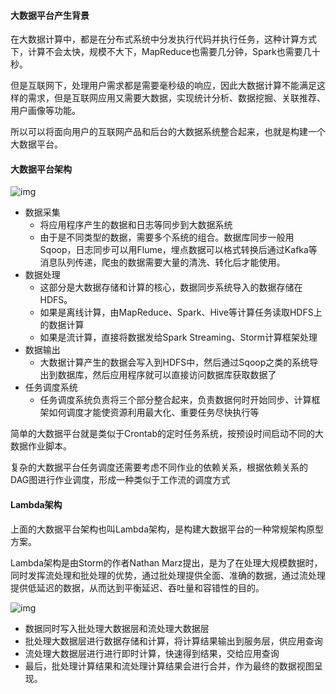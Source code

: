 #### 大数据平台产生背景

在大数据计算中，都是在分布式系统中分发执行代码并执行任务，这种计算方式下，计算不会太快，规模不大下，MapReduce也需要几分钟，Spark也需要几十秒。

但是互联网下，处理用户需求都是需要毫秒级的响应，因此大数据计算不能满足这样的需求，但是互联网应用又需要大数据，实现统计分析、数据挖掘、关联推荐、用户画像等功能。

所以可以将面向用户的互联网产品和后台的大数据系统整合起来，也就是构建一个大数据平台。



#### 大数据平台架构

![img](https://static001.geekbang.org/resource/image/5f/1f/5f0515ad5740575ff79ac8c68990071f.png?wh=776*816)



- 数据采集
  - 将应用程序产生的数据和日志等同步到大数据系统
  - 由于是不同类型的数据，需要多个系统的组合。数据库同步一般用Sqoop，日志同步可以用Flume，埋点数据可以格式转换后通过Kafka等消息队列传递，爬虫的数据需要大量的清洗、转化后才能使用。
- 数据处理
  - 这部分是大数据存储和计算的核心，数据同步系统导入的数据存储在HDFS。
  - 如果是离线计算，由MapReduce、Spark、Hive等计算任务读取HDFS上的数据计算
  - 如果是流计算，直接将数据发给Spark Streaming、Storm计算框架处理
- 数据输出
  - 大数据计算产生的数据会写入到HDFS中，然后通过Sqoop之类的系统导出到数据库，然后应用程序就可以直接访问数据库获取数据了
- 任务调度系统
  - 任务调度系统负责将三个部分整合起来，负责数据何时开始同步、计算框架如何调度才能使资源利用最大化、重要任务尽快执行等



简单的大数据平台就是类似于Crontab的定时任务系统，按预设时间启动不同的大数据作业脚本。

复杂的大数据平台任务调度还需要考虑不同作业的依赖关系，根据依赖关系的DAG图进行作业调度，形成一种类似于工作流的调度方式





#### Lambda架构

上面的大数据平台架构也叫Lambda架构，是构建大数据平台的一种常规架构原型方案。

Lambda架构是由Storm的作者Nathan Marz提出，是为了在处理大规模数据时，同时发挥流处理和批处理的优势，通过批处理提供全面、准确的数据，通过流处理提供低延迟的数据，从而达到平衡延迟、吞吐量和容错性的目的。

![img](https://static001.geekbang.org/resource/image/a3/f2/a3e7631959591ea2b1787e0c90c90ff2.png?wh=600*342)



- 数据同时写入批处理大数据层和流处理大数据层
- 批处理大数据层进行数据存储和计算，将计算结果输出到服务层，供应用查询
- 流处理大数据层进行进行即时计算，快速得到结果，交给应用查询
- 最后，批处理计算结果和流处理计算结果会进行合并，作为最终的数据视图呈现。





